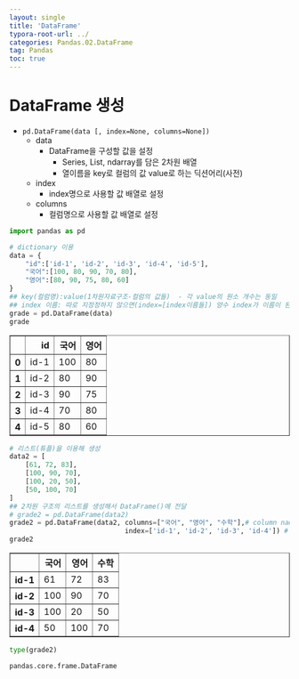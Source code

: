 ```yaml
---
layout: single
title: 'DataFrame'
typora-root-url: ../
categories: Pandas.02.DataFrame
tag: Pandas
toc: true
---
```


# DataFrame 생성

- `pd.DataFrame(data [, index=None, columns=None])`
    - data 
        - DataFrame을 구성할 값을 설정
            - Series, List, ndarray를 담은 2차원 배열
            - 열이름을 key로 컬럼의 값 value로 하는 딕션어리(사전)
    - index
        - index명으로 사용할 값 배열로 설정
    - columns
        - 컬럼명으로 사용할 값 배열로 설정


```python
import pandas as pd

# dictionary 이용
data = {
    "id":['id-1', 'id-2', 'id-3', 'id-4', 'id-5'], 
    "국어":[100, 80, 90, 70, 80],
    "영어":[80, 90, 75, 80, 60]
}
## key(컬럼명):value(1차원자료구조-컬럼의 값들)  - 각 value의 원소 개수는 동일
## index 이름: 따로 지정정하지 않으면(index=[index이름들]) 양수 index가 이름이 된다.
grade = pd.DataFrame(data)
grade
```




<div>
<style scoped>
    .dataframe tbody tr th:only-of-type {
        vertical-align: middle;
    }

    .dataframe tbody tr th {
        vertical-align: top;
    }
    
    .dataframe thead th {
        text-align: right;
    }
</style>
<table border="1" class="dataframe">
  <thead>
    <tr style="text-align: right;">
      <th></th>
      <th>id</th>
      <th>국어</th>
      <th>영어</th>
    </tr>
  </thead>
  <tbody>
    <tr>
      <th>0</th>
      <td>id-1</td>
      <td>100</td>
      <td>80</td>
    </tr>
    <tr>
      <th>1</th>
      <td>id-2</td>
      <td>80</td>
      <td>90</td>
    </tr>
    <tr>
      <th>2</th>
      <td>id-3</td>
      <td>90</td>
      <td>75</td>
    </tr>
    <tr>
      <th>3</th>
      <td>id-4</td>
      <td>70</td>
      <td>80</td>
    </tr>
    <tr>
      <th>4</th>
      <td>id-5</td>
      <td>80</td>
      <td>60</td>
    </tr>
  </tbody>
</table>
</div>




```python
# 리스트(튜플)을 이용해 생성
data2 = [
    [61, 72, 83], 
    [100, 90, 70],
    [100, 20, 50],
    [50, 100, 70]
]
## 2차원 구조의 리스트를 생성해서 DataFrame()에 전달
# grade2 = pd.DataFrame(data2)
grade2 = pd.DataFrame(data2, columns=["국어", "영어", "수학"],# column name 지정 
                             index=['id-1', 'id-2', 'id-3', 'id-4']) # index name 지정
grade2
```




<div>
<style scoped>
    .dataframe tbody tr th:only-of-type {
        vertical-align: middle;
    }

    .dataframe tbody tr th {
        vertical-align: top;
    }
    
    .dataframe thead th {
        text-align: right;
    }
</style>
<table border="1" class="dataframe">
  <thead>
    <tr style="text-align: right;">
      <th></th>
      <th>국어</th>
      <th>영어</th>
      <th>수학</th>
    </tr>
  </thead>
  <tbody>
    <tr>
      <th>id-1</th>
      <td>61</td>
      <td>72</td>
      <td>83</td>
    </tr>
    <tr>
      <th>id-2</th>
      <td>100</td>
      <td>90</td>
      <td>70</td>
    </tr>
    <tr>
      <th>id-3</th>
      <td>100</td>
      <td>20</td>
      <td>50</td>
    </tr>
    <tr>
      <th>id-4</th>
      <td>50</td>
      <td>100</td>
      <td>70</td>
    </tr>
  </tbody>
</table>
</div>




```python
type(grade2)
```




    pandas.core.frame.DataFrame

